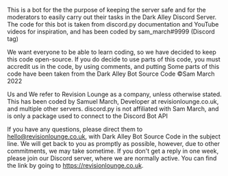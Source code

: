 This is a bot for the the purpose of keeping the server safe and for the moderators to easily carry out their tasks in the Dark Alley Discord Server. The code for this bot is taken from discord.py documentation and YouTube videos for inspiration, and has been coded by sam_march#9999 (Discord tag)

We want everyone to be able to learn coding, so we have decided to keep this code open-source. If you do decide to use parts of this code, you must accredit us in the code, by using comments, and putting Some parts of this code have been taken from the Dark Alley Bot Source Code ©Sam March 2022

Us and We refer to Revision Lounge as a company, unless otherwise stated. This has been coded by Samuel March, Developer at revisionlounge.co.uk, and multiple other servers. discord.py is not affiliated with Sam March, and is only a package used to connect to the Discord Bot API

If you have any questions, please direct them to hello@revisionlounge.co.uk, with Dark Alley Bot Source Code in the subject line. We will get back to you as promptly as possible, however, due to other commitments, we may take sometime. If you don't get a reply in one week, please join our Discord server, where we are normally active. You can find the link by going to https://revisionlounge.co.uk.
